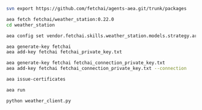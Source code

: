 ``` bash
svn export https://github.com/fetchai/agents-aea.git/trunk/packages
```
``` bash
aea fetch fetchai/weather_station:0.22.0
cd weather_station
```
``` bash
aea config set vendor.fetchai.skills.weather_station.models.strategy.args.is_ledger_tx False --type bool
```
``` bash
aea generate-key fetchai
aea add-key fetchai fetchai_private_key.txt
```
``` bash
aea generate-key fetchai fetchai_connection_private_key.txt
aea add-key fetchai fetchai_connection_private_key.txt --connection
```
``` bash
aea issue-certificates
```
``` bash
aea run
```
``` bash
python weather_client.py
```
